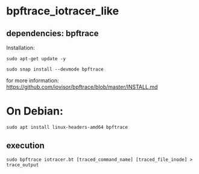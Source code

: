 # bpftrace_iotracer_like

## dependencies: bpftrace

Installation:

`sudo apt-get update -y`

`sudo snap install --devmode bpftrace `

for more information: https://github.com/iovisor/bpftrace/blob/master/INSTALL.md

# On Debian:

`sudo apt install linux-headers-amd64 bpftrace`


## execution

`sudo bpftrace iotracer.bt [traced_command_name] [traced_file_inode] > trace_output`

 




